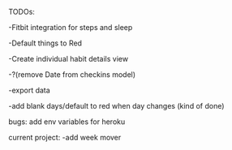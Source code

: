 TODOs:

-Fitbit integration for steps and sleep

-Default things to Red

-Create individual habit details view

-?(remove Date from checkins model)

-export data

-add blank days/default to red when day changes (kind of done)

bugs:
add env variables for heroku

current project:
-add week mover
